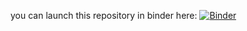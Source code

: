 you can launch this repository in binder here:
[![Binder](https://mybinder.org/badge_logo.svg)](https://mybinder.org/v2/git/https%3A%2F%2Fgitlab.kuleuven.be%2Fu0133688%2Ftest-binder/master)
